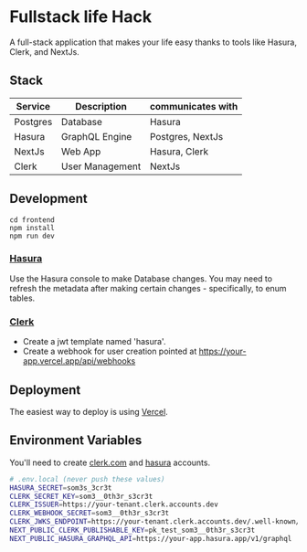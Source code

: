 # Fullstack life Hack
A full-stack application that makes your life easy thanks to tools like Hasura, Clerk, and NextJs.

## Stack

| Service     | Description | communicates with | 
| ----------- | ----------- | ----------------- | 
| Postgres    | Database        | Hasura                   |
| Hasura      | GraphQL Engine  | Postgres, NextJs         | 
| NextJs      | Web App         | Hasura, Clerk            | 
| Clerk       | User Management | NextJs                   | 


## Development
```
cd frontend
npm install
npm run dev
```

### [Hasura](https://hasura.io)
Use the Hasura console to make Database changes. You may need to refresh the metadata after making certain changes - specifically, to enum tables.

### [Clerk](https://clerk.com)
- Create a jwt template named 'hasura'.
- Create a webhook for user creation pointed at https://your-app.vercel.app/api/webhooks

## Deployment

The easiest way to deploy is using [Vercel](vercel.com).



## Environment Variables
You'll need to create [clerk.com](https://clerk.com/) and [hasura](https://hasura.com/) accounts.
```bash
# .env.local (never push these values)
HASURA_SECRET=som3s_3cr3t
CLERK_SECRET_KEY=som3__0th3r_s3cr3t
CLERK_ISSUER=https://your-tenant.clerk.accounts.dev
CLERK_WEBHOOK_SECRET=som3__0th3r_s3cr3t
CLERK_JWKS_ENDPOINT=https://your-tenant.clerk.accounts.dev/.well-known/jwks.json
NEXT_PUBLIC_CLERK_PUBLISHABLE_KEY=pk_test_som3__0th3r_s3cr3t
NEXT_PUBLIC_HASURA_GRAPHQL_API=https://your-app.hasura.app/v1/graphql
```
